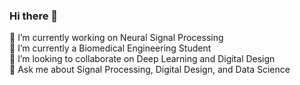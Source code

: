 ### Hi there 👋

🔭 I’m currently working on Neural Signal Processing<br/>
🌱 I’m currently a Biomedical Engineering Student<br/>
👯 I’m looking to collaborate on Deep Learning and Digital Design<br/>
💬 Ask me about Signal Processing, Digital Design, and Data Science<br/>


<!--
**TTNBahavan/TTNBahavan** is a ✨ _special_ ✨ repository because its `README.md` (this file) appears on your GitHub profile.

Here are some ideas to get you started:

- 🔭 I’m currently working on ...
- 🌱 I’m currently learning ...
- 👯 I’m looking to collaborate on ...
- 🤔 I’m looking for help with ...
- 💬 Ask me about ...
- 📫 How to reach me: ...
- 😄 Pronouns: ...
- ⚡ Fun fact: ...
-->

